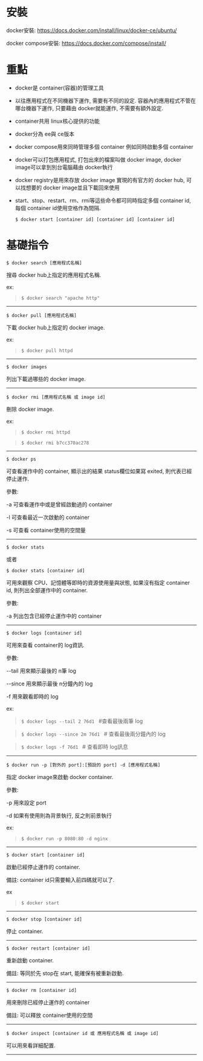 
# 安裝

docker安裝: https://docs.docker.com/install/linux/docker-ce/ubuntu/

docker compose安裝: https://docs.docker.com/compose/install/

# 重點

- docker是 container(容器)的管理工具

- 以往應用程式在不同機器下運作, 需要有不同的設定. 容器內的應用程式不管在哪台機器下運作, 只要藉由 docker就能運作, 不需要有額外設定.

- container共用 linux核心提供的功能

- docker分為 ee與 ce版本

- docker compose用來同時管理多個 container
例如同時啟動多個 container

- docker可以打包應用程式, 打包出來的檔案叫做 docker image, docker image可以拿到別台電腦藉由 docker執行

- docker registry是用來存放 docker image
實現的有官方的 docker hub, 可以找想要的 docker image並且下載回來使用

- start、stop、restart、rm、rmi等這些命令都可同時指定多個 container id, 每個 container id使用空格作為間隔. 

    ```$ docker start [container id] [container id] [container id]```

# 基礎指令

```$ docker search [應用程式名稱]```

搜尋 docker hub上指定的應用程式名稱.

ex: 
> ```$ docker search "apache http"```


---

```$ docker pull [應用程式名稱]```

下載 docker hub上指定的 docker image.

ex:  
> ```$ docker pull httpd```


---

```$ docker images```

列出下載過哪些的 docker image.

---

```$ docker rmi [應用程式名稱 或 image id] ```

刪除 docker image.

ex:
> ```$ docker rmi httpd ```

> ```$ docker rmi b7cc370ac278 ```

---

```$ docker ps ```

可查看運作中的 container, 顯示出的結果 status欄位如果寫 exited, 則代表已經停止運作.

參數:

-a 可查看運作中或是曾經啟動過的 container

-l 可查看最近一次啟動的 container 

-s 可查看 container使用的空間量

---

```$ docker stats ```

或者

```$ docker stats [container id] ```

可用來觀察 CPU、記憶體等即時的資源使用量與狀態, 如果沒有指定 container id, 則列出全部運作中的 container.

參數:

-a  列出包含已經停止運作中的 container

---

```$ docker logs [container id] ```

可用來查看 container的 log資訊.

參數:

--tail 用來顯示最後的 n筆 log

--since 用來顯示最後 n分鐘內的 log

-f 用來觀看即時的 log

ex:
>	```$ docker logs --tail 2 76d1 ```
	#查看最後兩筆 log

>	```$ docker logs --since 2m 76d1 ```
	# 查看最後兩分鐘內的 log

>	```$ docker logs -f 76d1 ``` 
    # 查看即時 log訊息

---

```$ docker run -p [對外的 port]:[預設的 port] -d [應用程式名稱] ```

指定 docker image來啟動 docker container.

參數:

-p 用來設定 port

-d 如果有使用則為背景執行, 反之則前景執行

ex:
>	```$ docker run -p 8080:80 -d nginx ```

---

```$ docker start [container id] ```

啟動已經停止運作的 container.

備註: container id只需要輸入前四碼就可以了.

ex
>	```$ docker start ```

---

```$ docker stop [container id] ```

停止 container.

---

```$ docker restart [container id] ```

重新啟動 container.

備註: 等同於先 stop在 start, 能確保有被重新啟動.

---

```$ docker rm [container id] ```

用來刪除已經停止運作的 container

備註: 可以釋放 container使用的空間

---

```$ docker inspect [container id 或 應用程式名稱 或 image id] ```

可以用來看詳細配置.

---







